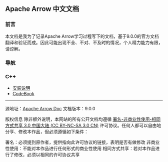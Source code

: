 ## Apache Arrow 中文文档

### 前言

本文档是我为了记录Apache Arrow学习过程写下的文档，基于9.0.0的官方文档翻译和验证而成。因此可能出现不全、不对、不及时的情况，个人精力能力有限，请谅解。

### 导航

### C++

- [安装说明](_posts/common/Installation.md#c)
- [CodeBook](_posts/cpp/ArrowCodeBookCpp.md)

--------------------

源地址：[Apache Arrow Doc](https://arrow.apache.org/docs/python/index.html)
文档版本：9.0.0

版权信息
除非额外说明，本网站的所有公开文档均遵循 [署名-非商业性使用-相同方式共享 3.0 中国大陆 (CC BY-NC-SA 3.0 CN)](https://creativecommons.org/licenses/by-nc-sa/3.0/cn/) 许可协议。任何人都可以自由地分享、修改本作品，但必须遵循如下条件：

署名：必须提到原作者，提供指向此许可协议的链接，表明是否有做修改
非商业性使用：不能对本作品进行任何形式的商业性使用
相同方式共享：若对本作品进行了修改，必须以相同的许可协议共享
